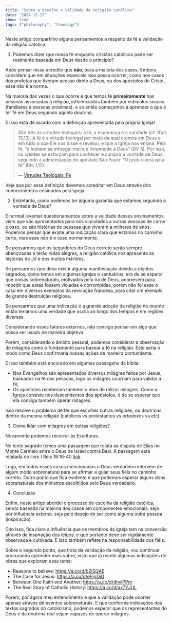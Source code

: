 ```yaml
---
title: "Sobre a escolha e validade da religião católica"
date: "2024-12-27"
show: true
tags: ["philosophy", "theology"]
---
```


Neste artigo compartilho alguns pensamentos a respeito da fé e validação da
religião católica.

1.  Podemos dizer que nossa fé enquanto cristãos católicos pode ser realmente
    baseada em Deus desde o princípio?

Após pensar nisso acredito que **não**, para a maioria dos casos. Embora considere
que em situações especiais isso possa ocorrer, como nos casos dos profetas que
tiveram acesso direto a Deus, ou dos apóstolos de Cristo, essa não é a norma.

Na maioria das vezes o que ocorre é que temos fé **primeiramente** nas pessoas
associadas à religião, influenciados também por estímulos sociais (familiares e
pessoas próximas), e só então começamos a aprender o que é ter fé em Deus
seguindo aquela doutrina.

E isso está de acordo com a definição apresentada pela própria Igreja!

> São três as virtudes teologais: a fé, a esperança e a caridade (cf. 1Cor
> 13,13). A fé é a virtude teologal por meio da qual cremos em Deus e em tudo o
> que Ele nos disse e revelou, e que a Igreja nos ensina. Pela fé, “o homem se
> entrega inteira e livremente a Deus” (DV 5). Por isso, os crentes se esforçam
> para conhecer e cumprir a vontade de Deus, seguindo a admoestação do apóstolo
> São Paulo: “O justo viverá pela fé” (Rm 1,17).
>
> &#x2014; [Virtudes Teologais: Fé](https://www.arquidiocesedegoiania.org.br/arquidiocese/palavra-do-arcebispo/91-virtudes-teologais-fe)

Veja que por essa definição devemos acreditar em Deus através dos conhecimentos
ensinados pela Igreja.

2.  Entretanto, como podemos ter alguma garantia que estamos seguindo a vontade
    de Deus?

É normal levantar questionamentos sobre a validade desses ensinamentos, visto
que são apresentados para nós vinculados a outras pessoas de carne e osso, ou
são histórias de pessoas que viveram a milhares de anos. Podemos pensar que
existe uma indicação clara que estamos no caminho certo, mas esse não é o caso
normalmente.

Se pensarmos que os seguidores do Deus correto serão sempre abençoadas e terão
vidas alegres, a religião católica nos apresenta as histórias de Jó e dos muitos
mártires.

Se pensarmos que deva existir alguma manifestação devido a objetos sagrados,
como temos em algumas igrejas e santuários, era de se esperar que coisas
sobrenaturais, motivadas pela ira de Deus, ocorresem para impedir que estas
fossem violadas e corrompidas, porém não foi esse o caso em diversos exemplos da
revolução francesa, para citar um exemplo de grande destruição religiosa.

Se pensarmos que uma indicação é a grande adoção da religião no mundo então
teríamos uma verdade que oscila ao longo dos tempos e em regiões diversas.

Considerando esses fatores externos, não consigo pensar em algo que possa ser
usado de maneira objetiva.

Porém, considerando o âmbito pessoal, podemos considerar a observação de
milagres como o fundamento para basear a fé na religião. Este seria o modo como
Deus confirmaria nossas ações de maneira contundente.

E isso também está ancorado em algumas passagens da bíblia:

-   Nos Evangelhos são apresentados diversos milagres feitos por Jesus, baseados
    na fé das pessoas, logo os milagres ocorriam para validar a fé;
-   Os apóstolos receberam também o dom de relizar milagres. Como a Igreja
    consiste nos descendentes dos apóstolos, é de se esperar que ela consiga
    também operar milagres.

Isso resolve o problema de ter que escolher outras religiões, ou doutrinas
dentro da mesma religião (católicos vs protestantes vs ortodoxos vs etc).

3.  Como lidar com milagres em outras religiões?

Novamente podemos recorrer às Escrituras.

No texto sagrado temos uma passagem que relata aa disputa de Elias no Monte
Carmelo entre o Deus de Israel contra Baal. A passagem está relatada no livro I
Reis 18:16-40 [link](https://www.bibliacatolica.com.br/biblia-ave-maria/i-reis/18/).

Logo, em todos esses casos mencionados o Deus verdadeiro intervém de algum modo
sobrenatural para se afirmar e guiar seus fiéis no caminho correto. Outro ponto
que fica evidente é que podemos esperar alguns dons sobrenaturais dos ministros
escolhidos pelo Deus verdadeiro.

4.  Conclusão

Enfim, neste artigo abordei o processo de escolha da religião católica, sendo
baseada na maioria dos casos em componentes emocionais, seja por influência
externa, seja pelo desejo de ser como alguma outra pessoa (inspiração).

Dito isso, fica clara a influência que os membros da igreja tem na conversão
através da inspiração dos leigos, e que portanto deve ser rigidamente observada
e cultivada. E isso também reflete na responsabilidade dos fiéis.

Sobre o segundo ponto, que trata da validação da religião, vou continuar
procurando aprender mais sobre, visto que já recebi algumas indicações de obras
que exploram esse tema:

-   Reasons to believe: <https://a.co/d/b2iSGAE>
-   The Case for Jesus: <https://a.co/d/ePigDiG>
-   Between One Faith and Another: <https://a.co/d/dhyiPPm>
-   The Real Story of Catholic History: <https://a.co/d/ax7YJUL>

Porém, por agora meu entendimento é que a validação pode ocorrer apenas através
de eventos sobrenaturais. E que conforme indicações dos textos sagrados do
catolicismo, podemos esperar que os representantes do Deus e da doutrina real
sejam capazes de operar milagres.
